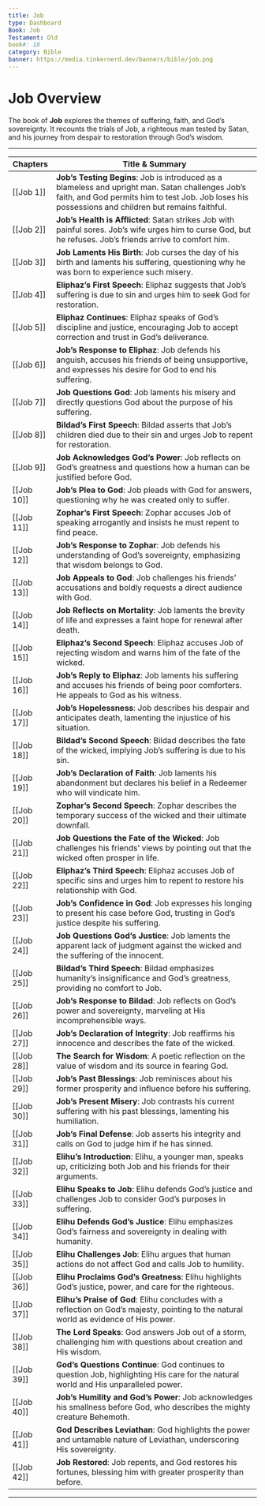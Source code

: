 ```yaml
---
title: Job
type: Dashboard
Book: Job
Testament: Old
book#: 18
category: Bible
banner: https://media.tinkernerd.dev/banners/bible/job.png
---
```

# Job Overview

The book of **Job** explores the themes of suffering, faith, and God’s sovereignty. It recounts the trials of Job, a righteous man tested by Satan, and his journey from despair to restoration through God’s wisdom.

---

| Chapters | Title & Summary |
|----------|-----------------|
| [[Job 1]] | **Job’s Testing Begins**: Job is introduced as a blameless and upright man. Satan challenges Job’s faith, and God permits him to test Job. Job loses his possessions and children but remains faithful. |
| [[Job 2]] | **Job’s Health is Afflicted**: Satan strikes Job with painful sores. Job’s wife urges him to curse God, but he refuses. Job’s friends arrive to comfort him. |
| [[Job 3]] | **Job Laments His Birth**: Job curses the day of his birth and laments his suffering, questioning why he was born to experience such misery. |
| [[Job 4]] | **Eliphaz’s First Speech**: Eliphaz suggests that Job’s suffering is due to sin and urges him to seek God for restoration. |
| [[Job 5]] | **Eliphaz Continues**: Eliphaz speaks of God’s discipline and justice, encouraging Job to accept correction and trust in God’s deliverance. |
| [[Job 6]] | **Job’s Response to Eliphaz**: Job defends his anguish, accuses his friends of being unsupportive, and expresses his desire for God to end his suffering. |
| [[Job 7]] | **Job Questions God**: Job laments his misery and directly questions God about the purpose of his suffering. |
| [[Job 8]] | **Bildad’s First Speech**: Bildad asserts that Job’s children died due to their sin and urges Job to repent for restoration. |
| [[Job 9]] | **Job Acknowledges God’s Power**: Job reflects on God’s greatness and questions how a human can be justified before God. |
| [[Job 10]] | **Job’s Plea to God**: Job pleads with God for answers, questioning why he was created only to suffer. |
| [[Job 11]] | **Zophar’s First Speech**: Zophar accuses Job of speaking arrogantly and insists he must repent to find peace. |
| [[Job 12]] | **Job’s Response to Zophar**: Job defends his understanding of God’s sovereignty, emphasizing that wisdom belongs to God. |
| [[Job 13]] | **Job Appeals to God**: Job challenges his friends’ accusations and boldly requests a direct audience with God. |
| [[Job 14]] | **Job Reflects on Mortality**: Job laments the brevity of life and expresses a faint hope for renewal after death. |
| [[Job 15]] | **Eliphaz’s Second Speech**: Eliphaz accuses Job of rejecting wisdom and warns him of the fate of the wicked. |
| [[Job 16]] | **Job’s Reply to Eliphaz**: Job laments his suffering and accuses his friends of being poor comforters. He appeals to God as his witness. |
| [[Job 17]] | **Job’s Hopelessness**: Job describes his despair and anticipates death, lamenting the injustice of his situation. |
| [[Job 18]] | **Bildad’s Second Speech**: Bildad describes the fate of the wicked, implying Job’s suffering is due to his sin. |
| [[Job 19]] | **Job’s Declaration of Faith**: Job laments his abandonment but declares his belief in a Redeemer who will vindicate him. |
| [[Job 20]] | **Zophar’s Second Speech**: Zophar describes the temporary success of the wicked and their ultimate downfall. |
| [[Job 21]] | **Job Questions the Fate of the Wicked**: Job challenges his friends’ views by pointing out that the wicked often prosper in life. |
| [[Job 22]] | **Eliphaz’s Third Speech**: Eliphaz accuses Job of specific sins and urges him to repent to restore his relationship with God. |
| [[Job 23]] | **Job’s Confidence in God**: Job expresses his longing to present his case before God, trusting in God’s justice despite his suffering. |
| [[Job 24]] | **Job Questions God’s Justice**: Job laments the apparent lack of judgment against the wicked and the suffering of the innocent. |
| [[Job 25]] | **Bildad’s Third Speech**: Bildad emphasizes humanity’s insignificance and God’s greatness, providing no comfort to Job. |
| [[Job 26]] | **Job’s Response to Bildad**: Job reflects on God’s power and sovereignty, marveling at His incomprehensible ways. |
| [[Job 27]] | **Job’s Declaration of Integrity**: Job reaffirms his innocence and describes the fate of the wicked. |
| [[Job 28]] | **The Search for Wisdom**: A poetic reflection on the value of wisdom and its source in fearing God. |
| [[Job 29]] | **Job’s Past Blessings**: Job reminisces about his former prosperity and influence before his suffering. |
| [[Job 30]] | **Job’s Present Misery**: Job contrasts his current suffering with his past blessings, lamenting his humiliation. |
| [[Job 31]] | **Job’s Final Defense**: Job asserts his integrity and calls on God to judge him if he has sinned. |
| [[Job 32]] | **Elihu’s Introduction**: Elihu, a younger man, speaks up, criticizing both Job and his friends for their arguments. |
| [[Job 33]] | **Elihu Speaks to Job**: Elihu defends God’s justice and challenges Job to consider God’s purposes in suffering. |
| [[Job 34]] | **Elihu Defends God’s Justice**: Elihu emphasizes God’s fairness and sovereignty in dealing with humanity. |
| [[Job 35]] | **Elihu Challenges Job**: Elihu argues that human actions do not affect God and calls Job to humility. |
| [[Job 36]] | **Elihu Proclaims God’s Greatness**: Elihu highlights God’s justice, power, and care for the righteous. |
| [[Job 37]] | **Elihu’s Praise of God**: Elihu concludes with a reflection on God’s majesty, pointing to the natural world as evidence of His power. |
| [[Job 38]] | **The Lord Speaks**: God answers Job out of a storm, challenging him with questions about creation and His wisdom. |
| [[Job 39]] | **God’s Questions Continue**: God continues to question Job, highlighting His care for the natural world and His unparalleled power. |
| [[Job 40]] | **Job’s Humility and God’s Power**: Job acknowledges his smallness before God, who describes the mighty creature Behemoth. |
| [[Job 41]] | **God Describes Leviathan**: God highlights the power and untamable nature of Leviathan, underscoring His sovereignty. |
| [[Job 42]] | **Job Restored**: Job repents, and God restores his fortunes, blessing him with greater prosperity than before. |

---

